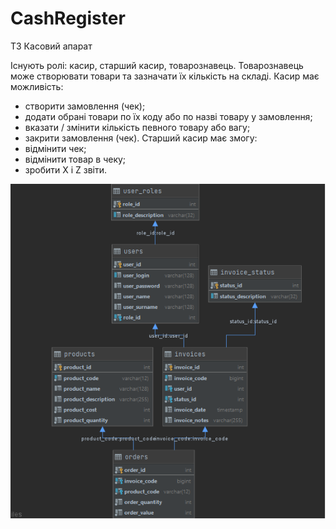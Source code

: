 # CashRegister
ТЗ
Касовий апарат

Існують ролі: касир, старший касир, товарознавець.
Товарознавець може створювати товари та зазначати їх кількість на складі.
Касир має можливість:
- створити замовлення (чек);
- додати обрані товари по їх коду або по назві товару у замовлення;
- вказати / змінити кількість певного товару або вагу;
- закрити замовлення (чек).
Старший касир має змогу:
- відмінити чек;
- відмінити товар в чеку;
- зробити  X і Z звіти. 

![](DBSchema.png)
